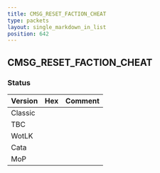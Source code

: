 ```yaml
---
title: CMSG_RESET_FACTION_CHEAT
type: packets
layout: single_markdown_in_list
position: 642
---
```


## CMSG_RESET_FACTION_CHEAT

### Status

Version | Hex | Comment
---------- | ---------- | ---------- 
Classic |  |  
TBC |  |  
WotLK |  |  
Cata |  |  
MoP |  |  